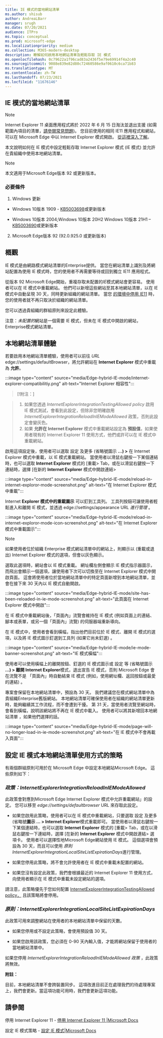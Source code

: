 ```yaml
---
title: IE 模式的當地網站清單
ms.author: shisub
author: AndreaLBarr
manager: srugh
ms.date: 07/20/2021
audience: ITPro
ms.topic: conceptual
ms.prod: microsoft-edge
ms.localizationpriority: medium
ms.collection: M365-modern-desktop
description: 瞭解如何啟用本地網站清單及輕鬆存取 IE 模式
ms.openlocfilehash: 0c79622a1f96cad83a2436f5e79e69914f4a2c40
ms.sourcegitcommit: 9088e839e82d80c72460586e9af0610c6ca71b83
ms.translationtype: MT
ms.contentlocale: zh-TW
ms.lasthandoff: 07/23/2021
ms.locfileid: "11676146"
---
```

## <a name="local-site-list-for-ie-mode"></a>IE 模式的當地網站清單

>[!Note]
> Internet Explorer 11 桌面應用程式將於 2022 年 6 月 15 日淘汰並退出支援 (如需範圍內項目的清單，[請參閱常見問題](https://techcommunity.microsoft.com/t5/windows-it-pro-blog/internet-explorer-11-desktop-app-retirement-faq/ba-p/2366549))。 您目前使用的相同 IE11 應用程式和網站，可以在 Microsoft Edge 中以 Internet Explorer 模式開啟。 [從這裡深入了解](https://blogs.windows.com/windowsexperience/2021/05/19/the-future-of-internet-explorer-on-windows-10-is-in-microsoft-edge/)。

本文說明如何在 IE 模式中設定輕鬆存取 Internet Explorer 模式 (IE 模式) 並允許在貴組織中使用本地網站清單。

> [!NOTE]
> 本文適用于Microsoft Edge版本 92 或更新版本。

### <a name="prerequisites"></a>必要條件

1. Windows 更新

- Windows 10版本 1909 - [KB5003698](https://support.microsoft.com/topic/june-15-2021-kb5003698-os-build-18363-1645-preview-1ecf117e-1f89-40f9-a0a5-ed5766737620)或更新版本  

- Windows 10版本 2004;Windows 10版本 20H2 Windows 10版本 21H1 – [KB5003690](https://support.microsoft.com/topic/june-21-2021-kb5003690-os-builds-19041-1081-19042-1081-and-19043-1081-preview-11a7581f-2a01-47d5-ba12-431709ee2248)或更新版本

2. Microsoft Edge版本 92 (92.0.925.0 或更新版本) 

## <a name="overview"></a>概觀

IE 模式是由網路模式網站清單的Enterprise提供。 當您在網站清單上識別及將網站配置為使用 IE 模式時，您的使用者不再需要等待或回到獨立 IE11 應用程式。

從版本 92 Microsoft Edge開始，重複存取未配置的*IE*模式網站會更容易。 使用者可以在 IE 模式中重載網站。 他們可以新增這些網站至其本地網站清單，以在 IE 模式中自動呈現 30 天，同時更新組織的網站清單。 當您 [的環境中停用 IE11](/deployedge/edge-ie-disable-ie11) 時，您的使用者就不再只取決於組織的網站清單。

您可以透過貴組織的群組原則來設定此體驗。

注意：*未配置的*網站是一個需要 IE 模式，但未在 IE 模式中開啟的網站，Enterprise模式網站清單。

## <a name="local-site-list-experience"></a>本地網站清單體驗

若要啟用本地網站清單體驗，使用者可以前往 *URL* edge://settings/defaultBrowser，將允許網站在 **Internet Explorer** 模式中重載為 **允許**。

:::image type="content" source="media/Edge-hybrid-IE-mode/internet-explorer-compatibilitiy.png" alt-text="Internet Explorer 相容性":::

>[!附注：]  

>1. 如果您透過 *InternetExplorerIntegrationTestingAllowed policy* 啟用 IE 模式測試，會看到此設定，但除非您明確啟用 *InternetExplorerIntegrationReloadInIEModeAllowed* 政策，否則此設定會變灰色。  
>2. 如果 **允許在 Internet Explorer** 模式中重載網站設定為 **預設值**，如果使用者現有的 Internet Explorer 11 使用方式，他們或許可以在 IE 模式中重載網站。  

啟用這項設定後，使用者可以選取 設定 及更多 (省略號圖示 **...) >** 在 Internet Explorer 模式中重載，以 IE 模式重載網站。 當使用者以滑鼠右鍵按一下某個連結時，也可以選取 **Internet Explorer** 模式的 [重載> Tab，或在以滑鼠右鍵按一下連結時，選擇 [在新的 **Internet Explorer** 模式中開啟連結>

:::image type="content" source="media/Edge-hybrid-IE-mode/reload-in-internet-exploror-mode-screenshot.png" alt-text="在 Internet Explorer 模式中重載":::

Internet **Explorer 模式中的重載圖示** 可以釘到工具列。 工具列按鈕可讓使用者輕鬆進入和離開 IE 模式，並透過 edge://settings/appearance URL *進行管理* 。

:::image type="content" source="media/Edge-hybrid-IE-mode/reload-in-internet-exploror-mode-icon-screenshot.png" alt-text="在 Internet Explorer 模式中重載圖示":::

>[!Note]
>如果使用者位於組織 Enterprise 模式網站清單中的網站上，則顯示以 (重載或退出) Internet Explorer 模式的選項，但會以灰色顯示。

選取此選項時，網站會以 IE 模式重載。 網址欄左側會顯示 IE 模式指示器圖示，而飛出會顯示一個選項，讓使用者下次可以切換至在 Internet Explorer 模式中開啟頁面。 這會將使用者位於當地網站清單中的特定頁面新增到本地網站清單，並會在接下來 30 天內以 IE 模式自動開啟。

:::image type="content" source="media/Edge-hybrid-IE-mode/site-has-been-reloaded-in-ie-mode-screenshot.png" alt-text="此頁面在 Internet Explorer 模式中開啟":::

在 IE 模式中重載網站後，「頁面內」流覽會維持在 IE 模式 (例如頁面上的連結、腳本或表單，或另一個「頁面內」流覽) 的伺服器端重新導向。  

在 IE 模式中，使用者會看到橫幅，指出他們目前位於 IE 模式、離開 IE 模式的選項，以及將 IE 模式圖示釘選到工具列 (如果它尚未釘選) 。

:::image type="content" source="media/Edge-hybrid-IE-mode/ie-mode-banner-screenshot.png" alt-text="IE 模式橫幅":::

使用者可以使用橫幅上的離開按鈕、釘選的 IE 模式圖示或 設定 等 (省略號圖示 **...) > 離開 Internet Explorer**模式，退出宣告 IE 模式，否則 Microsoft Edge 會在流覽不是 「頁面內」時自動結束 IE 模式 (例如，使用網址欄、返回按鈕或最愛的連結) 。

專案會保留在本地網站清單中，預設為 30 天。 我們建議您在模式網站清單中為貴組織Enterprise舊版網站。 本地網站清單可確保使用者在組織的網站清單更新時，能夠繼續其工作流程，而不會遭到干擾。 第 31 天，當使用者流覽至網站時，會看到橫幅，說明該網站將不再在 IE 模式中載入。 使用者可以將其新增回本地網站清單 ，如果他們選擇的話。

:::image type="content" source="media/Edge-hybrid-IE-mode/page-will-no-longer-load-in-ie-mode-screenshot.png" alt-text="在 IE 模式中不會再載入頁面":::

## <a name="policies-to-configure-the-use-of-local-site-lists-for-ie-mode"></a>設定 IE 模式本地網站清單使用方式的策略

有兩個群組原則可用於在 Microsoft Edge 中設定本地網站Microsoft Edge。 這些原則如下：

### *<a name="policy-internetexplorerintegrationreloadiniemodeallowed"></a>政策：InternetExplorerIntegrationReloadInIEModeAllowed*

此政策會對應到Microsoft Edge Internet Explorer 模式中允許重載網站」的設定。 您可以移至 *edge://settings/defaultbrowser* URL 來存取此設定。

- 如果您啟用此策略，使用者可以在 IE 模式中重載網站，只要選取 設定 及更多 (省略號**圖示 ... > Internet Explorer**模式重載即可。 當使用者以滑鼠右鍵按一下某個連結時，也可以選取 **Internet Explorer** 模式的 [重載> Tab，或在以滑鼠右鍵按一下連結時，選擇 [在新的 **Internet Explorer** 模式中開啟連結> 選項卡。
使用者可以選擇性地Microsoft Edge網站使用 IE 模式。 這個選項會預設為 30 天，而且可以使用 *原則 InternetExplorerIntegrationLocalSiteListExpirationDays*進行管理。

- 如果您停用此策略，將不會允許使用者在 IE 模式中重載未配置的網站。

- 如果您沒有設定此政策，我們會根據最近的 Internet Explorer 11 使用方式，向使用者顯示在 IE 模式中重載未設定網站的選項。

請注意，此策略優先于您如何配置 [InternetExplorerIntegrationTestingAllowed policy，](/deployedge/microsoft-edge-policies#internetexplorerintegrationtestingallowed) 且該策略將會停用。

### *<a name="policy-internetexplorerintegrationlocalsitelistexpirationdays"></a>原則：InternetExplorerIntegrationLocalSiteListExpirationDays*

此政策可用來調整網站在使用者的本地網站清單中保留的天數。  

- 如果您停用或不設定此策略，會使用預設值 30 天。

- 如果您啟用該政策，您必須在 0-90 天內輸入值，才能將網站保留于使用者的當地網站清單中。

如果您停用 *InternetExplorerIntegrationReloadInIEModeAllowed 政策* ，此政策將無效。

**附註：**

目前，本地網站清單不會跨裝置同步。 這項改進目前正在處理我們的待處理專案上，我們會更新。當這項功能可用時，我們會更新這項功能。

## <a name="see-also"></a>請參閱

停用 Internet Explorer 11 - [停用 Internet Explorer 11 |Microsoft Docs](/deployedge/edge-ie-disable-ie11)

設定 IE 模式策略 - [設定 IE 模式|Microsoft Docs](/deployedge/edge-ie-mode-policies)

